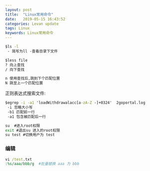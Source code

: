 ```yaml
---
layout: post  
title:  "Linux常用命令"  
date:   2019-05-15 16:43:52
categories: Levan update  
tags: Linux
keywords: Linux常用命令  
---
```


```cmd
$ls -l 
 - 简写为ll -查看目录下文件

$less file
? 向上查找
/ 向下查找

n 使用查找后,跳到下个匹配位置
N 跳至上一个匹配位置

```

正则表达式搜索文件:
```cmd
$egrep -i -a1 'loadWithdrawalacc[a-zA-Z -]+0324'  2goportal.log
 -i 忽略大小写
 -b1 匹配前一行
 -a1 包含被匹配后一行

```

```cmd
su  #进入root权限
exit #退出su 进入的root权限
su test #切换用户为 test

```

### 编辑  
```cmd
vi /test.txt
:%s/aaa/bbb/g  #批量替换 aaa 为 bbb
```
<!--more -->
